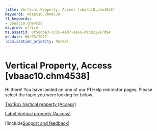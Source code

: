 ```yaml
---
title: Vertical Property, Access [vbaac10.chm4538]
keywords: vbaac10.chm4538
f1_keywords:
- vbaac10.chm4538
ms.prod: office
ms.assetid: 0f58dba3-3c05-4eb7-aa66-dac922247d94
ms.date: 06/08/2017
localization_priority: Normal
---
```



# Vertical Property, Access [vbaac10.chm4538]

Hi there! You have landed on one of our F1 Help redirector pages. Please select the topic you were looking for below.

[TextBox.Vertical property (Access)](http://msdn.microsoft.com/library/40b9f9c0-daab-5562-395e-3e785d316d91%28Office.15%29.aspx)

[Label.Vertical property (Access)](http://msdn.microsoft.com/library/6ce97069-0713-9a6f-3efc-4a5161ee54e3%28Office.15%29.aspx)

[!include[Support and feedback](~/includes/feedback-boilerplate.md)]